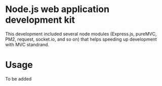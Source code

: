 # Node.js web application development kit

This development included several node modules (Express.js, pureMVC, PM2, request, socket.io, and so on) that helps speeding up development with MVC standrand.

# Usage

To be added
	
